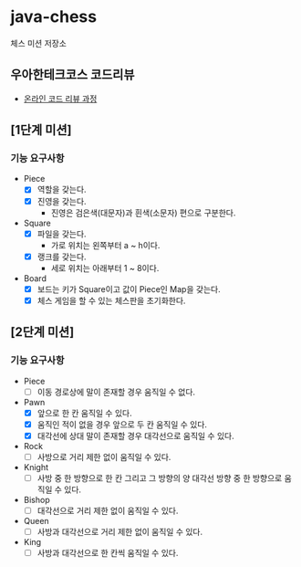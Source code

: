 # java-chess

체스 미션 저장소

## 우아한테크코스 코드리뷰

- [온라인 코드 리뷰 과정](https://github.com/woowacourse/woowacourse-docs/blob/master/maincourse/README.md)

## [1단계 미션]

### 기능 요구사항

- Piece
    - [x] 역할을 갖는다.
    - [x] 진영을 갖는다.
        - 진영은 검은색(대문자)과 흰색(소문자) 편으로 구분한다.

- Square
    - [x] 파일을 갖는다.
        - 가로 위치는 왼쪽부터 a ~ h이다.
    - [x] 랭크를 갖는다.
        - 세로 위치는 아래부터 1 ~ 8이다.

- Board
    - [x] 보드는 키가 Square이고 값이 Piece인 Map을 갖는다.
    - [x] 체스 게임을 할 수 있는 체스판을 초기화한다.

## [2단계 미션]

### 기능 요구사항

- Piece
    - [ ] 이동 경로상에 말이 존재할 경우 움직일 수 없다.

- Pawn
    - [x] 앞으로 한 칸 움직일 수 있다.
    - [x] 움직인 적이 없을 경우 앞으로 두 칸 움직일 수 있다.
    - [x] 대각선에 상대 말이 존재할 경우 대각선으로 움직일 수 있다.

- Rock
    - [ ] 사방으로 거리 제한 없이 움직일 수 있다.

- Knight
    - [ ] 사방 중 한 방향으로 한 칸 그리고 그 방향의 양 대각선 방향 중 한 방향으로 움직일 수 있다.

- Bishop
    - [ ] 대각선으로 거리 제한 없이 움직일 수 있다.

- Queen
    - [ ] 사방과 대각선으로 거리 제한 없이 움직일 수 있다.

- King
    - [ ] 사방과 대각선으로 한 칸씩 움직일 수 있다.
